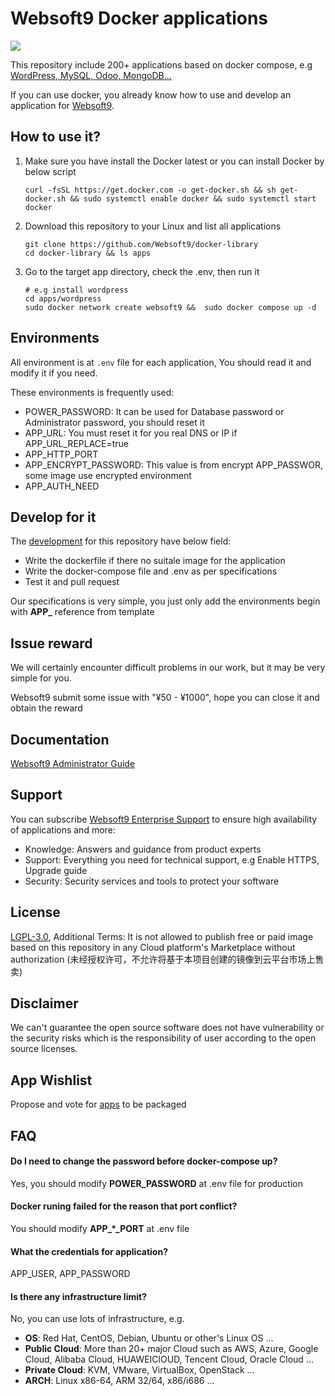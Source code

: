 # Websoft9 Docker applications

![](https://libs.websoft9.com/common/websoft9-cloud-installer.png) 

This repository include 200+ applications based on docker compose, e.g [WordPress, MySQL, Odoo, MongoDB...](https://github.com/Websoft9/docker-library/tree/main/apps) 

If you can use docker, you already know how to use and develop an application for [Websoft9](https://www.websoft9.com). 

## How to use it?


1. Make sure you have install the Docker latest or you can install Docker by below script

   ```
   curl -fsSL https://get.docker.com -o get-docker.sh && sh get-docker.sh && sudo systemctl enable docker && sudo systemctl start docker
   ```

2. Download this repository to your Linux and list all applications

   ```
   git clone https://github.com/Websoft9/docker-library
   cd docker-library && ls apps
   ```

3. Go to the target app directory, check the .env, then run it

   ```
   # e.g install wordpress
   cd apps/wordpress
   sudo docker network create websoft9 &&  sudo docker compose up -d
   ```

## Environments

All environment is at `.env` file for each application, You should read it and modify it if you need.

These environments is frequently used:  

* POWER_PASSWORD: It can be used for Database password or Administrator password, you should reset it
* APP_URL: You must reset it for you real DNS or IP if APP_URL_REPLACE=true
* APP_HTTP_PORT
* APP_ENCRYPT_PASSWORD: This value is from encrypt APP_PASSWOR, some image use encrypted environment
* APP_AUTH_NEED

## Develop for it

The [development](docs/develop.md) for this repository have below field: 

* Write the dockerfile if there no suitale image for the application
* Write the docker-compose file and .env as per specifications
* Test it and pull request

Our specifications is very simple, you just only add the environments begin with **APP_** reference from template

## Issue reward

We will certainly encounter difficult problems in our work, but it may be very simple for you.   

Websoft9 submit some issue with "¥50 - ¥1000", hope you can close it and obtain the reward

## Documentation

[Websoft9 Administrator Guide](https://support.websoft9.com/docs)

## Support

You can subscribe [Websoft9 Enterprise Support](https://www.websoft9.com/apps) to ensure high availability of applications and more:  

* Knowledge: Answers and guidance from product experts
* Support: Everything you need for technical support, e.g Enable HTTPS, Upgrade guide
* Security: Security services and tools to protect your software

## License

[LGPL-3.0](/License.md), Additional Terms: It is not allowed to publish free or paid image based on this repository in any Cloud platform's Marketplace without authorization (未经授权许可，不允许将基于本项目创建的镜像到云平台市场上售卖)

## Disclaimer

We can't guarantee the open source software does not have vulnerability or the security risks which is the responsibility of user according to the open source licenses.

## App Wishlist

Propose and vote for [apps](wishlist.md) to be packaged

## FAQ

#### Do I need to change the password before docker-compose up?

Yes, you should modify **POWER_PASSWORD** at .env file for production

#### Docker runing failed for the reason that port conflict?

You should modify **APP_*_PORT** at .env file 

#### What the credentials for application?

APP_USER, APP_PASSWORD

#### Is there any infrastructure limit?

No, you can use lots of infrastructure, e.g.  

* **OS**: Red Hat, CentOS, Debian, Ubuntu or other's Linux OS ...
* **Public Cloud**: More than 20+ major Cloud such as AWS, Azure, Google Cloud, Alibaba Cloud, HUAWEIClOUD, Tencent Cloud, Oracle Cloud ...
* **Private Cloud**: KVM, VMware, VirtualBox, OpenStack ...
* **ARCH**:  Linux x86-64, ARM 32/64, x86/i686 ...
